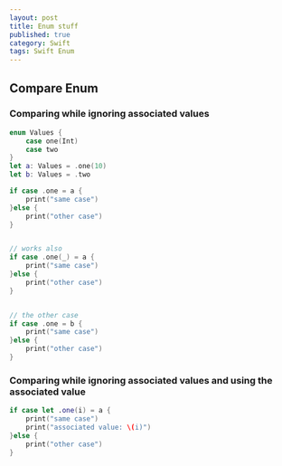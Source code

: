```yaml
---
layout: post
title: Enum stuff
published: true
category: Swift
tags: Swift Enum 
---
```


## Compare Enum

### Comparing while ignoring associated values

```swift
enum Values {
    case one(Int)
    case two
}
let a: Values = .one(10)
let b: Values = .two
```

```swift
if case .one = a {
    print("same case")
}else {
    print("other case")
}


// works also
if case .one(_) = a {
    print("same case")
}else {
    print("other case")
}


// the other case
if case .one = b {
    print("same case")
}else {
    print("other case")
}
```


### Comparing while ignoring associated values and using the associated value

```swift
if case let .one(i) = a {
    print("same case")
    print("associated value: \(i)")
}else {
    print("other case")
}
```




